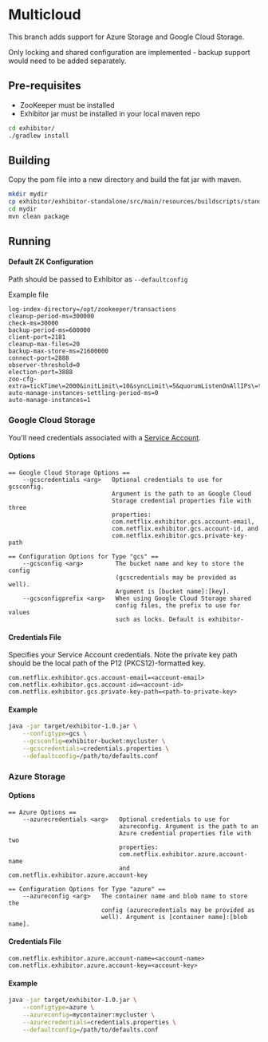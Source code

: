 # Multicloud

This branch adds support for Azure Storage and Google Cloud Storage.

Only locking and shared configuration are implemented - backup support would need to be added separately.

## Pre-requisites

* ZooKeeper must be installed
* Exhibitor jar must be installed in your local maven repo
```bash
cd exhibitor/
./gradlew install
```

## Building

Copy the pom file into a new directory and build the fat jar with maven.

```bash
mkdir mydir
cp exhibitor/exhibitor-standalone/src/main/resources/buildscripts/standalone/maven/pom.xml mydir/
cd mydir
mvn clean package
```

## Running

#### Default ZK Configuration
Path should be passed to Exhibitor as `--defaultconfig`

Example file
```
log-index-directory=/opt/zookeeper/transactions
cleanup-period-ms=300000
check-ms=30000
backup-period-ms=600000
client-port=2181
cleanup-max-files=20
backup-max-store-ms=21600000
connect-port=2888
observer-threshold=0
election-port=3888
zoo-cfg-extra=tickTime\=2000&initLimit\=10&syncLimit\=5&quorumListenOnAllIPs\=true
auto-manage-instances-settling-period-ms=0
auto-manage-instances=1
```

### Google Cloud Storage

You'll need credentials associated with a [Service Account](https://cloud.google.com/storage/docs/authentication#service_accounts).

#### Options
```console
== Google Cloud Storage Options ==
    --gcscredentials <arg>   Optional credentials to use for gcsconfig.
                             Argument is the path to an Google Cloud
                             Storage credential properties file with three
                             properties:
                             com.netflix.exhibitor.gcs.account-email,
                             com.netflix.exhibitor.gcs.account-id, and
                             com.netflix.exhibitor.gcs.private-key-path

== Configuration Options for Type "gcs" ==
    --gcsconfig <arg>         The bucket name and key to store the config
                              (gcscredentials may be provided as well).
                              Argument is [bucket name]:[key].
    --gcsconfigprefix <arg>   When using Google Cloud Storage shared
                              config files, the prefix to use for values
                              such as locks. Default is exhibitor-
```

#### Credentials File
Specifies your Service Account credentials. Note the private key path should be the local path of the P12 (PKCS12)-formatted key.
```properties
com.netflix.exhibitor.gcs.account-email=<account-email>
com.netflix.exhibitor.gcs.account-id=<account-id>
com.netflix.exhibitor.gcs.private-key-path=<path-to-private-key>
```

#### Example
```bash
java -jar target/exhibitor-1.0.jar \
    --configtype=gcs \
    --gcsconfig=exhibitor-bucket:mycluster \
    --gcscredentials=credentials.properties \
    --defaultconfig=/path/to/defaults.conf
```

### Azure Storage

#### Options
```console
== Azure Options ==
    --azurecredentials <arg>   Optional credentials to use for
                               azureconfig. Argument is the path to an
                               Azure credential properties file with two
                               properties:
                               com.netflix.exhibitor.azure.account-name
                               and com.netflix.exhibitor.azure.account-key

== Configuration Options for Type "azure" ==
    --azureconfig <arg>   The container name and blob name to store the
                          config (azurecredentials may be provided as
                          well). Argument is [container name]:[blob name].
```

#### Credentials File
```properties
com.netflix.exhibitor.azure.account-name=<account-name>
com.netflix.exhibitor.azure.account-key=<account-key>
```

#### Example
```bash
java -jar target/exhibitor-1.0.jar \
    --configtype=azure \
    --azureconfig=mycontainer:mycluster \
    --azurecredentials=credentials.properties \
    --defaultconfig=/path/to/defaults.conf
```
